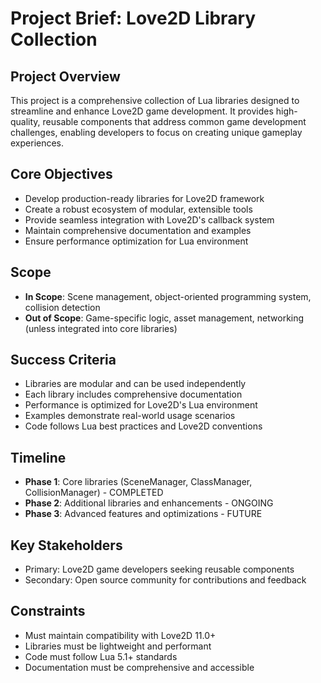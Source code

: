 # Project Brief: Love2D Library Collection

## Project Overview
This project is a comprehensive collection of Lua libraries designed to streamline and enhance Love2D game development. It provides high-quality, reusable components that address common game development challenges, enabling developers to focus on creating unique gameplay experiences.

## Core Objectives
- Develop production-ready libraries for Love2D framework
- Create a robust ecosystem of modular, extensible tools
- Provide seamless integration with Love2D's callback system
- Maintain comprehensive documentation and examples
- Ensure performance optimization for Lua environment

## Scope
- **In Scope**: Scene management, object-oriented programming system, collision detection
- **Out of Scope**: Game-specific logic, asset management, networking (unless integrated into core libraries)

## Success Criteria
- Libraries are modular and can be used independently
- Each library includes comprehensive documentation
- Performance is optimized for Love2D's Lua environment
- Examples demonstrate real-world usage scenarios
- Code follows Lua best practices and Love2D conventions

## Timeline
- **Phase 1**: Core libraries (SceneManager, ClassManager, CollisionManager) - COMPLETED
- **Phase 2**: Additional libraries and enhancements - ONGOING
- **Phase 3**: Advanced features and optimizations - FUTURE

## Key Stakeholders
- Primary: Love2D game developers seeking reusable components
- Secondary: Open source community for contributions and feedback

## Constraints
- Must maintain compatibility with Love2D 11.0+
- Libraries must be lightweight and performant
- Code must follow Lua 5.1+ standards
- Documentation must be comprehensive and accessible
